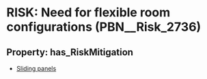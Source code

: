 # RISK: __Need for flexible room configurations__ (PBN__Risk_2736)

## Property: has_RiskMitigation

* [Sliding panels](PBN__Mitigation_778)

